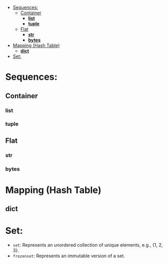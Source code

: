 - [Sequences:](#sequences)
  - [Container](#container)
    - [**list**](#list)
    - [**tuple**](#tuple)
  - [Flat](#flat)
    - [**str**](#str)
    - [**bytes**](#bytes)
- [Mapping (Hash Table)](#mapping-hash-table)
  - [**dict**](#dict)
- [Set:](#set)

# Sequences:
## Container
### **list**
### **tuple**
## Flat
### **str**
### **bytes**

# Mapping (Hash Table)
## **dict**

# Set:
   - `set`: Represents an unordered collection of unique elements, e.g., {1, 2, 3}.
   - `frozenset`: Represents an immutable version of a set.
